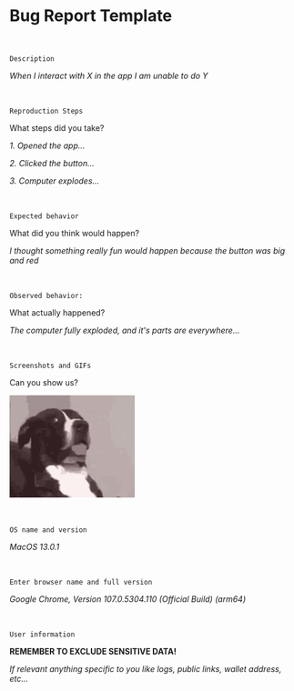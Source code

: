 # Bug Report Template
</br>

```
Description
```
_When I interact with X in the app I am unable to do Y_

</br>

```
Reproduction Steps
```
What steps did you take?

_1. Opened the app..._

_2. Clicked the button..._

_3. Computer explodes..._

</br>

```
Expected behavior
```
What did you think would happen?

_I thought something really fun would happen because the button was big and red_

</br>

```
Observed behavior:
```
What actually happened?

_The computer fully exploded, and it's parts are everywhere..._

</br>


```
Screenshots and GIFs
```
Can you show us?

![?](suprise.gif)

</br>


```
OS name and version
```
_MacOS 13.0.1_

</br>

```
Enter browser name and full version
```
_Google Chrome,
Version 107.0.5304.110 (Official Build) (arm64)_

</br>

```
User information
```
**REMEMBER TO EXCLUDE SENSITIVE DATA!**

_If relevant anything specific to you like logs, public links, wallet address, etc..._

</br>